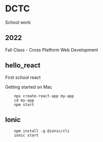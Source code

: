 # DCTC

School work

## 2022

Fall Class - Cross Platform Web Development

## hello_react

First school react

Getting started on Mac

```
    npx create-react-app my-app
    cd my-app
    npm start
```

## Ionic

```
    npm install -g @ionic/cli
    ionic start
```
